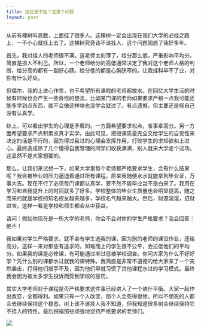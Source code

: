 ```yaml
---
title: 挂还是不挂？这是个问题
layout: post
---
```

从前有棵树叫高数，上面挂了很多人。这棵树一定会出现在我们大学的必经之路上，一不小心就挂上去了。这棵树究竟该不该挂人，这个问题困惑了我好多年。

首先，我对挂人的老师很不满。这老师太刻薄了，给分那么低，严重影响平均分。简直是损人不利己。所以，一个老师给分的高低通常决定了我对这个老师人格的判断，给分高的都有一副好心肠。给分低的都是心胸狭窄的。让我挂科毕不了业，对你有什么好处。

但偶尔，我的上进心作祟，也不希望所有课程的老师都放水。在回忆大学生活的时候有时候也会产生一些奇怪的想法，比如某门课的老师如果要求严格一点我可能还能多学到点东西，就不会像这样啥也没学会就过了。有点遗憾，但主要还是怪自己没有认真学。

综上，可以看出学生的心理是矛盾的。一方面希望要求松点，省事拿高分。另一方面希望要求严点积累点真才实学。由此可见，把授课质量完全交给学生的自觉性来决定的话是不行的，因为得过且过的心理会发挥作用，打败学生的求知欲和上进心。最终造成除了几个懂得自我管理的同学们收获满满，别人就来大学走个过场，这显然不是大家想要的。

那么，让我们来试想一下，如果大学里每个老师都严格要求学生，会有什么结果呢？我会被毕业的压力逼迫着通过所有课程。原来我随便水水就能拿到毕业证，万事大吉。现在不行了必须每门课都认真学，要不然不能毕业岂不是白来了。我用在学习和自我提升上的时间就多了好多。学校整体的毕业生质量也会明显提高，随之而来的就是学校的知名校友越来越多，学校名气越来越大。然后，财源滚滚，招财进宝。这样一看是学校和师生都会从中获益。

请问：假如你现在是一所大学的老师，你会不会对你的学生严格要求？我会回答：绝不！

我如果对学生严格要求，就不会有学生选我的课，因为别的老师的课没作业，还给高分。这样一来对那些有追求的，知难而上的学生很不公平，会拉低他们的平均分。如果我的课是必修课，有可能通过率过低被学校调查。你问大家为什么不好好学？凭什么别的课都水过就我的课特殊。我简直是非常不道德的给大家来了一个突然袭击，打得他们措手不及，因为他们早就习惯了其他课程水过的学习模式。最终我会因为被太多学生投诉而受到学校的惩罚。

其实大学老师对于课程是否严格要求这件事已经进入了一个纳什平衡。大家一起作出改变，全都得利。如果只有一个人改变，那个人会死得很惨。所以不想死的人都会去继续保持这个稳态。树上该不该挂人我不知道，但我知道很多树会继续保持它不挂人的特性。最后祝福那些顽强地坚持严格要求的老师们。

<div class="row">
<div class="col-lg-12">
      <div class="thumbnail">
          <img src="{{site.img}}/fail-or-not.jpg">
      </div>
</div>
</div>

